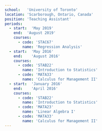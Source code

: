 ```yaml
---
school:   'University of Toronto'
location: 'Scarborough, Ontario, Canada'
position: 'Teaching Assistant'
periods:
  - start:  'May 2019'
    end:  'August 2019'
    courses:
      - code: 'STAC67'
        name: 'Regression Analysis'
  - start:  'May 2016'
    end:    'August 2016'
    courses:
      - code: 'STAB22'
        name: 'Introduction to Statistics'
      - code: 'MATA33'
        name: 'Calculus for Management II'
  - start:  'January 2016'
    end:    'April 2016'
    courses:
      - code: 'STAB22'
        name: 'Introduction to Statistics'
      - code: 'MATA23'
        name: 'Linear Algebra I'
      - code: 'MATA33'
        name: 'Calculus for Management II'
---
```

